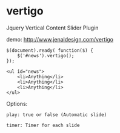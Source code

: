 # vertigo
Jquery Vertical Content Slider Plugin

demo: http://www.jenaldesign.com/vertigo

    $(document).ready( function($) {
        $('#news').vertigo();     
    });
    
	<ul id="news">
		<li>Anything</li>
		<li>Anything</li>
		<li>Anything</li>
	</ul>


Options:

	play: true or false (Automatic slide)

	timer: Timer for each slide
